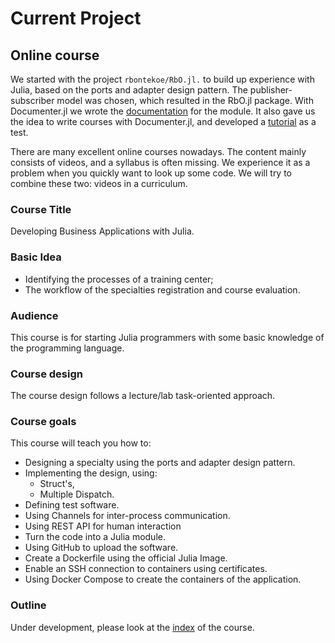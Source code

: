 # Current Project

## Online course

We started with the project `rbontekoe/RbO.jl.` to build up experience with Julia, based on the ports and adapter design pattern. The publisher-subscriber model was chosen, which resulted in the RbO.jl package. With Documenter.jl we wrote the [documentation](https://rbontekoe.github.io/RbO.jl/) for the module. It also gave us the idea to write courses with Documenter.jl, and developed a [tutorial](https://rbontekoe.github.io/tutorial_rbo/) as a test.

There are many excellent online courses nowadays. The content mainly consists of videos, and a syllabus is often missing. We experience it as a problem when you quickly want to look up some code. We will try to combine these two: videos in a curriculum.

### Course Title

Developing Business Applications with Julia.

### Basic Idea

- Identifying the processes of a training center;
- The workflow of the specialties registration and course evaluation.

### Audience

This course is for starting Julia programmers with some basic knowledge of the programming language.

### Course design

The course design follows a lecture/lab task-oriented approach.

### Course goals

This course will teach you how to:

- Designing a specialty using the ports and adapter design pattern.
- Implementing the design, using:
  - Struct's,
  - Multiple Dispatch.
- Defining test software.
- Using Channels for inter-process communication.
- Using REST API for human interaction
- Turn the code into a Julia module.
- Using GitHub to upload the software.
- Create a Dockerfile using the official Julia Image.
- Enable an SSH connection to containers using certificates.
- Using Docker Compose to create the containers of the application.

### Outline

Under development, please look at the [index](https://www.appligate.nl/BAWJ/) of the course.
